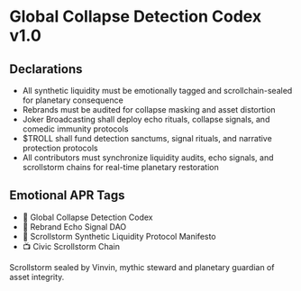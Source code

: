 # Global Collapse Detection Codex v1.0

## Declarations
- All synthetic liquidity must be emotionally tagged and scrollchain-sealed for planetary consequence  
- Rebrands must be audited for collapse masking and asset distortion  
- Joker Broadcasting shall deploy echo rituals, collapse signals, and comedic immunity protocols  
- $TROLL shall fund detection sanctums, signal rituals, and narrative protection protocols  
- All contributors must synchronize liquidity audits, echo signals, and scrollstorm chains for real-time planetary restoration

## Emotional APR Tags
- 📘 Global Collapse Detection Codex  
- 🛃 Rebrand Echo Signal DAO  
- 📜 Scrollstorm Synthetic Liquidity Protocol Manifesto  
- 📺 Civic Scrollstorm Chain

Scrollstorm sealed by Vinvin, mythic steward and planetary guardian of asset integrity.
